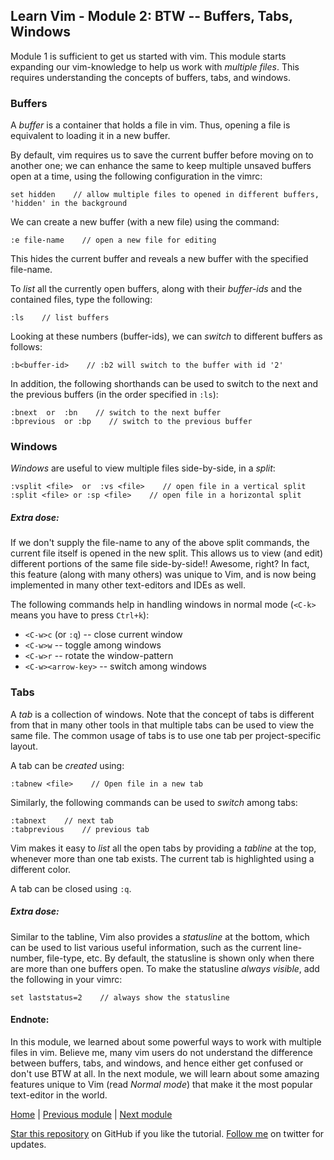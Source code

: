 ## Learn Vim - Module 2: BTW -- Buffers, Tabs, Windows

Module 1 is sufficient to get us started with vim.
This module starts expanding our vim-knowledge to help us work with _multiple files_.
This requires understanding the concepts of buffers, tabs, and windows.

### Buffers
A _buffer_ is a container that holds a file in vim.
Thus, opening a file is equivalent to loading it in a new buffer.

By default, vim requires us to save the current buffer before moving on to another one;
we can enhance the same to keep multiple unsaved buffers open at a time, using the following configuration in the vimrc:
```
set hidden    // allow multiple files to opened in different buffers, 'hidden' in the background
```

We can create a new buffer (with a new file) using the command:
```
:e file-name    // open a new file for editing
```
This hides the current buffer and reveals a new buffer with the specified file-name.

To _list_ all the currently open buffers, along with their _buffer-ids_ and the contained files, type the following:
```
:ls    // list buffers
```
Looking at these numbers (buffer-ids), we can _switch_ to different buffers as follows:
```
:b<buffer-id>    // :b2 will switch to the buffer with id '2'
```
In addition, the following shorthands can be used to switch to the next and the previous buffers (in the order specified in `:ls`):
```
:bnext  or  :bn    // switch to the next buffer
:bprevious  or :bp    // switch to the previous buffer
```

### Windows
_Windows_ are useful to view multiple files side-by-side, in a _split_:
```
:vsplit <file>  or  :vs <file>    // open file in a vertical split
:split <file> or :sp <file>    // open file in a horizontal split 
```

##### Extra dose:
If we don't supply the file-name to any of the above split commands, the current file itself is opened in the new split.
This allows us to view (and edit) different portions of the same file side-by-side!!
Awesome, right?
In fact, this feature (along with many others) was unique to Vim, and is now being implemented in many other text-editors and IDEs as well.

The following commands help in handling windows in normal mode (`<C-k>` means you have to press `Ctrl+k`):

* `<C-w>c` (or `:q`) -- close current window
* `<C-w>w` -- toggle among windows
* `<C-w>r` -- rotate the window-pattern
* `<C-w><arrow-key>` -- switch among windows

### Tabs
A _tab_ is a collection of windows.
Note that the concept of tabs is different from that in many other tools in that multiple tabs can be used to view the same file.
The common usage of tabs is to use one tab per project-specific layout.

A tab can be _created_ using:
```
:tabnew <file>    // Open file in a new tab
```
Similarly, the following commands can be used to _switch_ among tabs:
```
:tabnext    // next tab
:tabprevious    // previous tab
```
Vim makes it easy to _list_ all the open tabs by providing a *tabline* at the top, whenever more than one tab exists.
The current tab is highlighted using a different color.

A tab can be closed using `:q`.

##### Extra dose:
Similar to the tabline, Vim also provides a *statusline* at the bottom, which can be used to list various useful information, such as the current line-number, file-type, etc.
By default, the statusline is shown only when there are more than one buffers open.
To make the statusline _always visible_, add the following in your vimrc:
```
set laststatus=2    // always show the statusline
```

#### Endnote:
In this module, we learned about some powerful ways to work with multiple files in vim.
Believe me, many vim users do not understand the difference between buffers, tabs, and windows, and hence either get confused or don't use BTW at all.
In the next module, we will learn about some amazing features unique to Vim (read _Normal mode_) that make it the most popular text-editor in the world.

[Home](https://github.com/manasthakur/learn-vim/)  |  [Previous module](module1.md)  |  [Next module](module3.md)

[Star this repository](https://github.com/manasthakur/learn-vim/) on GitHub if you like the tutorial.
[Follow me](https://twitter.com/manasthakur17) on twitter for updates.

